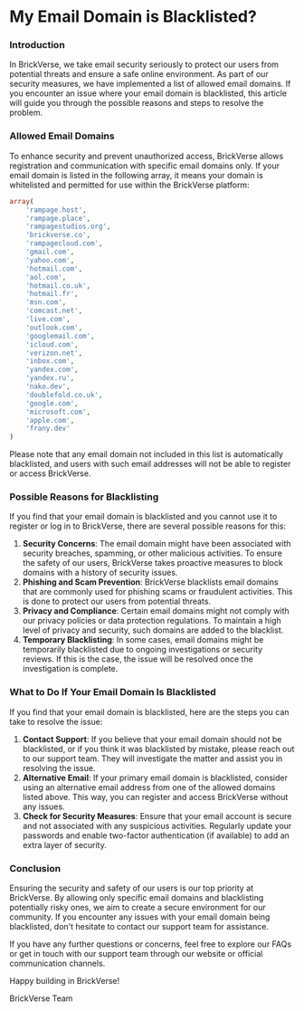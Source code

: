 # My Email Domain is Blacklisted?

### Introduction

In BrickVerse, we take email security seriously to protect our users from potential threats and ensure a safe online environment. As part of our security measures, we have implemented a list of allowed email domains. If you encounter an issue where your email domain is blacklisted, this article will guide you through the possible reasons and steps to resolve the problem.

### Allowed Email Domains

To enhance security and prevent unauthorized access, BrickVerse allows registration and communication with specific email domains only. If your email domain is listed in the following array, it means your domain is whitelisted and permitted for use within the BrickVerse platform:

```php
array(
    'rampage.host',
    'rampage.place',
    'rampagestudios.org',
    'brickverse.co',
    'rampagecloud.com',
    'gmail.com',
    'yahoo.com',
    'hotmail.com',
    'aol.com',
    'hotmail.co.uk',
    'hotmail.fr',
    'msn.com',
    'comcast.net',
    'live.com',
    'outlook.com',
    'googlemail.com',
    'icloud.com',
    'verizon.net',
    'inbox.com',
    'yandex.com',
    'yandex.ru',
    'nako.dev',
    'doublefold.co.uk',
    'google.com',
    'microsoft.com',
    'apple.com',
    'frany.dev'
)
```

Please note that any email domain not included in this list is automatically blacklisted, and users with such email addresses will not be able to register or access BrickVerse.

### Possible Reasons for Blacklisting

If you find that your email domain is blacklisted and you cannot use it to register or log in to BrickVerse, there are several possible reasons for this:

1. **Security Concerns**: The email domain might have been associated with security breaches, spamming, or other malicious activities. To ensure the safety of our users, BrickVerse takes proactive measures to block domains with a history of security issues.
2. **Phishing and Scam Prevention**: BrickVerse blacklists email domains that are commonly used for phishing scams or fraudulent activities. This is done to protect our users from potential threats.
3. **Privacy and Compliance**: Certain email domains might not comply with our privacy policies or data protection regulations. To maintain a high level of privacy and security, such domains are added to the blacklist.
4. **Temporary Blacklisting**: In some cases, email domains might be temporarily blacklisted due to ongoing investigations or security reviews. If this is the case, the issue will be resolved once the investigation is complete.

### What to Do If Your Email Domain Is Blacklisted

If you find that your email domain is blacklisted, here are the steps you can take to resolve the issue:

1. **Contact Support**: If you believe that your email domain should not be blacklisted, or if you think it was blacklisted by mistake, please reach out to our support team. They will investigate the matter and assist you in resolving the issue.
2. **Alternative Email**: If your primary email domain is blacklisted, consider using an alternative email address from one of the allowed domains listed above. This way, you can register and access BrickVerse without any issues.
3. **Check for Security Measures**: Ensure that your email account is secure and not associated with any suspicious activities. Regularly update your passwords and enable two-factor authentication (if available) to add an extra layer of security.

### Conclusion

Ensuring the security and safety of our users is our top priority at BrickVerse. By allowing only specific email domains and blacklisting potentially risky ones, we aim to create a secure environment for our community. If you encounter any issues with your email domain being blacklisted, don't hesitate to contact our support team for assistance.

If you have any further questions or concerns, feel free to explore our FAQs or get in touch with our support team through our website or official communication channels.

Happy building in BrickVerse!

BrickVerse Team

